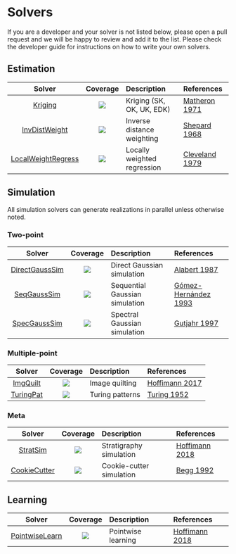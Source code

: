 # Solvers

If you are a developer and your solver is not listed below, please open a pull
request and we will be happy to review and add it to the list. Please check the
developer guide for instructions on how to write your own solvers.

## Estimation

| Solver | Coverage | Description | References |
|:------:|:--------:|:------------|:-----------|
| [Kriging](https://github.com/JuliaEarth/KrigingEstimators.jl) | [![](https://img.shields.io/codecov/c/github/JuliaEarth/KrigingEstimators.jl?style=flat-square)](https://codecov.io/gh/JuliaEarth/KrigingEstimators.jl) | Kriging (SK, OK, UK, EDK) | [Matheron 1971](https://books.google.com/books/about/The_Theory_of_Regionalized_Variables_and.html?id=TGhGAAAAYAAJ) |
| [InvDistWeight](https://github.com/JuliaEarth/InverseDistanceWeighting.jl) | [![](https://img.shields.io/codecov/c/github/JuliaEarth/InverseDistanceWeighting.jl?style=flat-square)](https://codecov.io/gh/JuliaEarth/InverseDistanceWeighting.jl) | Inverse distance weighting | [Shepard 1968](https://dl.acm.org/citation.cfm?id=810616) |
| [LocalWeightRegress](https://github.com/JuliaEarth/LocallyWeightedRegression.jl) | [![](https://img.shields.io/codecov/c/github/JuliaEarth/LocallyWeightedRegression.jl?style=flat-square)](https://codecov.io/gh/JuliaEarth/LocallyWeightedRegression.jl) | Locally weighted regression | [Cleveland 1979](https://www.jstor.org/stable/2286407) |

## Simulation

All simulation solvers can generate realizations in parallel unless otherwise noted.

### Two-point

| Solver | Coverage | Description | References |
|:------:|:--------:|:------------|:-----------|
| [DirectGaussSim](https://github.com/JuliaEarth/DirectGaussianSimulation.jl) | [![](https://img.shields.io/codecov/c/github/JuliaEarth/DirectGaussianSimulation.jl?style=flat-square)](https://codecov.io/gh/JuliaEarth/DirectGaussianSimulation.jl) | Direct Gaussian simulation | [Alabert 1987](https://link.springer.com/article/10.1007/BF00897191) |
| [SeqGaussSim](https://github.com/JuliaEarth/KrigingEstimators.jl) | [![](https://img.shields.io/codecov/c/github/JuliaEarth/KrigingEstimators.jl?style=flat-square)](https://codecov.io/gh/JuliaEarth/KrigingEstimators.jl) | Sequential Gaussian simulation | [Gómez-Hernández 1993](https://link.springer.com/chapter/10.1007/978-94-011-1739-5_8) |
| [SpecGaussSim](https://github.com/JuliaEarth/SpectralGaussianSimulation.jl) | [![](https://img.shields.io/codecov/c/github/JuliaEarth/SpectralGaussianSimulation.jl?style=flat-square)](https://codecov.io/gh/JuliaEarth/SpectralGaussianSimulation.jl) | Spectral Gaussian simulation | [Gutjahr 1997](https://link.springer.com/article/10.1007/BF02769641) |

### Multiple-point

| Solver | Coverage | Description | References |
|:------:|:--------:|:------------|:-----------|
| [ImgQuilt](https://github.com/JuliaEarth/ImageQuilting.jl) | [![](https://img.shields.io/codecov/c/github/JuliaEarth/ImageQuilting.jl?style=flat-square)](https://codecov.io/gh/JuliaEarth/ImageQuilting.jl) | Image quilting | [Hoffimann 2017](https://www.sciencedirect.com/science/article/pii/S0098300417301139) |
| [TuringPat](https://github.com/yurivish/TuringPatterns.jl) | [![](https://img.shields.io/codecov/c/github/yurivish/TuringPatterns.jl?style=flat-square)](https://codecov.io/gh/yurivish/TuringPatterns.jl) | Turing patterns | [Turing 1952](https://royalsocietypublishing.org/doi/pdf/10.1098/rstb.1952.0012) |

### Meta

| Solver | Coverage | Description | References |
|:------:|:--------:|:------------|:-----------|
| [StratSim](https://github.com/JuliaEarth/StratiGraphics.jl) | [![](https://img.shields.io/codecov/c/github/JuliaEarth/StratiGraphics.jl?style=flat-square)](https://codecov.io/gh/JuliaEarth/StratiGraphics.jl) | Stratigraphy simulation | [Hoffimann 2018](https://searchworks.stanford.edu/view/12746435) |
| [CookieCutter](https://github.com/JuliaEarth/GeoStatsBase.jl) | [![](https://img.shields.io/codecov/c/github/JuliaEarth/GeoStatsBase.jl?style=flat-square)](https://codecov.io/gh/JuliaEarth/GeoStatsBase.jl) | Cookie-cutter simulation | [Begg 1992](https://www.onepetro.org/conference-paper/SPE-24698-MS) |

## Learning

| Solver | Coverage | Description | References |
|:------:|:--------:|:------------|:-----------|
| [PointwiseLearn](https://github.com/JuliaEarth/GeoStatsBase.jl) | [![](https://img.shields.io/codecov/c/github/JuliaEarth/GeoStatsBase.jl?style=flat-square)](https://codecov.io/gh/JuliaEarth/GeoStatsBase.jl) | Pointwise learning | [Hoffimann 2018](https://doi.org/10.21105/joss.00692) |
